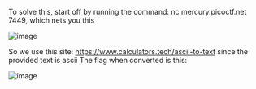 To solve this, start off by running the command: nc mercury.picoctf.net 7449, which nets you this

![image](https://github.com/CountDraculaDaughter/projects/assets/155210038/ef46f636-f7cb-49de-89da-1ea883af19fd)

So we use this site: https://www.calculators.tech/ascii-to-text since the provided text is ascii
The flag when converted is this:

![image](https://github.com/CountDraculaDaughter/projects/assets/155210038/d9dc8d7e-ada3-442a-8d17-98a1df4cf157)
